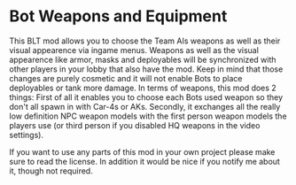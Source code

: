 # Bot Weapons and Equipment
This BLT mod allows you to choose the Team AIs weapons as well as their visual appearence via ingame menus. Weapons as well as the visual appearence like armor, masks and deployables will be synchronized with other players in your lobby that also have the mod. Keep in mind that those changes are purely cosmetic and it will not enable Bots to place deployables or tank more damage. In terms of weapons, this mod does 2 things: First of all it enables you to choose each Bots used weapon so they don't all spawn in with Car-4s or AKs. Secondly, it exchanges all the really low definition NPC weapon models with the first person weapon models the players use (or third person if you disabled HQ weapons in the video settings).

If you want to use any parts of this mod in your own project please make sure to read the license. In addition it would be nice if you notify me about it, though not required.